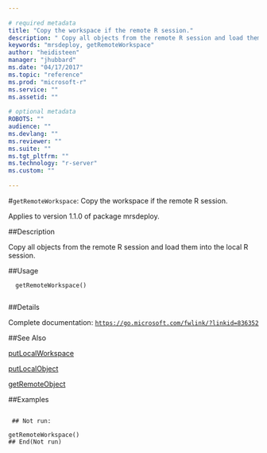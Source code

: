 ```yaml
--- 
 
# required metadata 
title: "Copy the workspace if the remote R session." 
description: " Copy all objects from the remote R session and load them into the local R session. " 
keywords: "mrsdeploy, getRemoteWorkspace" 
author: "heidisteen" 
manager: "jhubbard" 
ms.date: "04/17/2017" 
ms.topic: "reference" 
ms.prod: "microsoft-r" 
ms.service: "" 
ms.assetid: "" 
 
# optional metadata 
ROBOTS: "" 
audience: "" 
ms.devlang: "" 
ms.reviewer: "" 
ms.suite: "" 
ms.tgt_pltfrm: "" 
ms.technology: "r-server" 
ms.custom: "" 
 
--- 
```

 
 
 
 
 #`getRemoteWorkspace`: Copy the workspace if the remote R session.

 Applies to version 1.1.0 of package mrsdeploy.
 
 ##Description
 
Copy all objects from the remote R session and load them into the local R session.
 
 
 ##Usage

```   
  getRemoteWorkspace()
 
```
 
 ##Details
 
Complete documentation: [`https://go.microsoft.com/fwlink/?linkid=836352`](https://go.microsoft.com/fwlink/?linkid=836352)

 
 
 ##See Also
 
[putLocalWorkspace](putLocalWorkspace.md)

[putLocalObject](putLocalObject.md)

[getRemoteObject](getRemoteObject.md)
   
 ##Examples

 ```
   
  ## Not run:
 
getRemoteWorkspace()
 ## End(Not run) 
  
 
```
 
 
